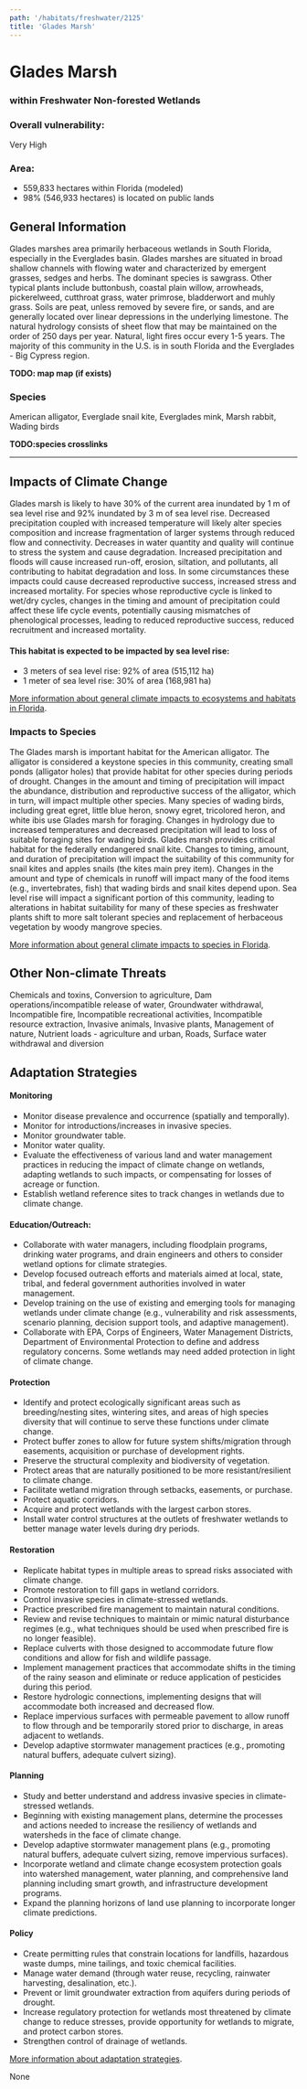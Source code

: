 ```yaml
---
path: '/habitats/freshwater/2125'
title: 'Glades Marsh'
---
```


# Glades Marsh

### within Freshwater Non-forested Wetlands

<div id="TopSection">



<div>

### Overall vulnerability:

<div class="vulnerability vulnerability-extreme">Very High</div>

### Area:

-   559,833 hectares within Florida (modeled)
-   98% (546,933 hectares) is located on public lands

</div>
</div>

## General Information

Glades marshes area primarily herbaceous wetlands in South Florida, especially in the Everglades basin.  Glades marshes are situated in broad shallow channels with flowing water and characterized by emergent grasses, sedges and herbs.  The dominant species is sawgrass.  Other typical plants include buttonbush, coastal plain willow, arrowheads, pickerelweed, cutthroat grass, water primrose, bladderwort and muhly grass.  Soils are peat, unless removed by severe fire, or sands, and are generally located over linear depressions in the underlying limestone.  The natural hydrology consists of sheet flow that may be maintained on the order of 250 days per year.  Natural, light fires occur every 1-5 years.  The majority of this community in the U.S. is in south Florida and the Everglades - Big Cypress region.



**TODO: map map (if exists)**

### Species

American alligator, Everglade snail kite, Everglades mink, Marsh rabbit, Wading birds

**TODO:species crosslinks**

<hr />

## Impacts of Climate Change

Glades marsh is likely to have 30% of the current area inundated by 1 m of sea level rise and 92% inundated by 3 m of sea level rise. Decreased precipitation coupled with increased temperature will likely alter species composition and increase fragmentation of larger systems through reduced flow and connectivity.  Decreases in water quantity and quality will continue to stress the system and cause degradation.    Increased precipitation and floods will cause increased run-off, erosion, siltation, and pollutants, all contributing to habitat degradation and loss.  In some circumstances these impacts could cause decreased reproductive success, increased stress and increased mortality.  For species whose reproductive cycle is linked to wet/dry cycles, changes in the timing and amount of precipitation could affect these life cycle events, potentially causing mismatches of phenological processes, leading to reduced reproductive success, reduced recruitment and increased mortality.


#### This habitat is expected to be impacted by sea level rise:

- 3 meters of sea level rise: 92% of area (515,112 ha)
- 1 meter of sea level rise: 30% of area (168,981 ha)
    

[More information about general climate impacts to ecosystems and habitats in Florida](/impacts/habitats).

### Impacts to Species

The Glades marsh is important habitat for the American alligator.  The alligator is considered a keystone species in this community, creating small ponds (alligator holes) that provide habitat for other species during periods of drought.  Changes in the amount and timing of precipitation will impact the abundance, distribution and reproductive success of the alligator, which in turn, will impact multiple other species.  Many species of wading birds, including great egret, little blue heron, snowy egret, tricolored heron, and white ibis use Glades marsh for foraging.  Changes in hydrology due to increased temperatures and decreased precipitation will lead to loss of suitable foraging sites for wading birds.  Glades marsh provides critical habitat for the federally endangered snail kite.  Changes to timing, amount, and duration of precipitation will impact the suitability of this community for snail kites and apples snails (the kites main prey item).  Changes in the amount and type of chemicals in runoff will impact many of the food items (e.g., invertebrates, fish) that wading birds and snail kites depend upon.  Sea level rise will impact a significant portion of this community, leading to alterations in habitat suitability for many of these species as freshwater plants shift to more salt tolerant species and replacement of herbaceous vegetation by woody mangrove species.

[More information about general climate impacts to species in Florida](/impacts/species).

## Other Non-climate Threats

Chemicals and toxins, Conversion to agriculture, Dam operations/incompatible release of water, Groundwater withdrawal, Incompatible fire, Incompatible recreational activities, Incompatible resource extraction, Invasive animals, Invasive plants, Management of nature, Nutrient loads - agriculture and urban, Roads, Surface water withdrawal and diversion

## Adaptation Strategies

#### Monitoring

- Monitor disease prevalence and occurrence (spatially and temporally).
- Monitor for introductions/increases in invasive species.
- Monitor groundwater table.
- Monitor water quality.
- Evaluate the effectiveness of various land and water management practices in reducing the impact of climate change on wetlands, adapting wetlands to such impacts, or compensating for losses of  acreage or function.
- Establish wetland reference sites to track changes in wetlands due to climate change.


#### Education/Outreach: 

- Collaborate with water managers, including floodplain programs, drinking water programs, and drain engineers and others to consider wetland options for climate strategies.
- Develop focused outreach efforts and materials aimed at local, state, tribal, and federal government authorities involved in water management.
- Develop training on the use of existing and emerging tools for managing wetlands under climate change (e.g., vulnerability and risk assessments, scenario planning, decision support tools, and adaptive management).
- Collaborate with EPA, Corps of Engineers, Water Management Districts, Department of Environmental Protection to define and address regulatory concerns. Some wetlands may need added protection in light of climate change.


#### Protection

- Identify and protect ecologically significant areas such as breeding/nesting sites, wintering sites, and areas of high species diversity that will continue to serve these functions under climate change.
- Protect buffer zones to allow for future system shifts/migration through easements, acquisition or purchase of development rights.
- Preserve the structural complexity and biodiversity of vegetation.
- Protect areas that are naturally positioned to be more resistant/resilient to climate change.
- Facilitate wetland migration through setbacks, easements, or purchase.
- Protect aquatic corridors.
- Acquire and protect wetlands with the largest carbon stores.
- Install water control structures at the outlets of freshwater wetlands to better manage water levels during dry periods.


#### Restoration

- Replicate habitat types in multiple areas to spread risks associated with climate change.
- Promote restoration to fill gaps in wetland corridors.
- Control invasive species in climate-stressed wetlands.
- Practice prescribed fire management to maintain natural conditions.
- Review and revise techniques to maintain or mimic natural disturbance regimes (e.g., what techniques should be used when prescribed fire is no longer feasible).
- Replace culverts with those designed to accommodate future flow conditions and allow for fish and wildlife passage.
- Implement management practices that accommodate shifts in the timing of the rainy season and eliminate or reduce application of pesticides during this period.
- Restore hydrologic connections, implementing designs that will accommodate both increased and decreased flow.
- Replace impervious surfaces with permeable pavement to allow runoff to flow through and be temporarily stored prior to discharge, in areas adjacent to wetlands.
- Develop adaptive stormwater management practices (e.g., promoting natural buffers, adequate culvert sizing).


#### Planning

- Study and better understand and address invasive species in climate-stressed wetlands.
- Beginning with existing management plans, determine the processes and actions needed to increase the resiliency of wetlands and watersheds in the face of climate change.
- Develop adaptive stormwater management plans (e.g., promoting natural buffers, adequate culvert sizing, remove impervious surfaces).
- Incorporate wetland and climate change ecosystem protection goals into watershed management, water planning, and comprehensive land planning including smart growth, and infrastructure development programs.
- Expand the planning horizons of land use planning to incorporate longer climate predictions.


#### Policy

- Create permitting rules that constrain locations for landfills, hazardous waste dumps, mine tailings, and toxic chemical facilities.
- Manage water demand (through water reuse, recycling, rainwater harvesting, desalination, etc.).
- Prevent or limit groundwater extraction from aquifers during periods of drought.
- Increase regulatory protection for wetlands most threatened by climate change to reduce stresses, provide opportunity for wetlands to migrate, and protect carbon stores.
- Strengthen control of drainage of wetlands.




[More information about adaptation strategies](/strategies).

None
